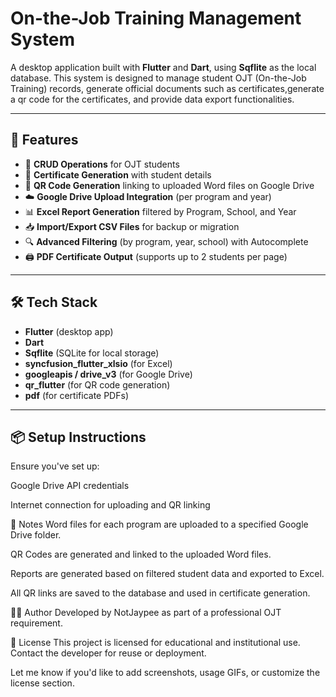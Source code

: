 # On-the-Job Training Management System

A desktop application built with **Flutter** and **Dart**, using **Sqflite** as the local database. This system is designed to manage student OJT (On-the-Job Training) records, generate official documents such as certificates,generate a qr code for the certificates, and provide data export functionalities.

---

## 🚀 Features

- 🔧 **CRUD Operations** for OJT students  
- 📄 **Certificate Generation** with student details  
- 🔗 **QR Code Generation** linking to uploaded Word files on Google Drive  
- ☁️ **Google Drive Upload Integration** (per program and year)
- 📊 **Excel Report Generation** filtered by Program, School, and Year  
- 📥 **Import/Export CSV Files** for backup or migration  
- 🔍 **Advanced Filtering** (by program, year, school) with Autocomplete  
- 🖨️ **PDF Certificate Output** (supports up to 2 students per page)

---

## 🛠 Tech Stack

- **Flutter** (desktop app)
- **Dart**
- **Sqflite** (SQLite for local storage)
- **syncfusion_flutter_xlsio** (for Excel)
- **googleapis / drive_v3** (for Google Drive)
- **qr_flutter** (for QR code generation)
- **pdf** (for certificate PDFs)

---

## 📦 Setup Instructions

Ensure you've set up:

Google Drive API credentials

Internet connection for uploading and QR linking

📌 Notes
Word files for each program are uploaded to a specified Google Drive folder.

QR Codes are generated and linked to the uploaded Word files.

Reports are generated based on filtered student data and exported to Excel.

All QR links are saved to the database and used in certificate generation.

🧑‍💼 Author
Developed by NotJaypee as part of a professional OJT requirement.

📄 License
This project is licensed for educational and institutional use. Contact the developer for reuse or deployment.

Let me know if you'd like to add screenshots, usage GIFs, or customize the license section.
